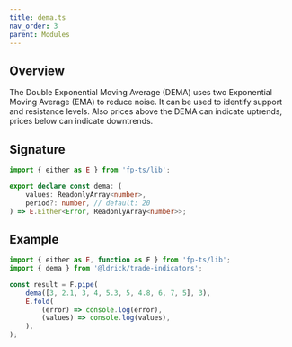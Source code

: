 ```yaml
---
title: dema.ts
nav_order: 3
parent: Modules
---
```


## Overview

The Double Exponential Moving Average (DEMA) uses two Exponential Moving Average (EMA) to reduce noise. It can be used to identify support and resistance levels. Also prices above the DEMA can indicate uptrends, prices below can indicate downtrends.

## Signature

```typescript
import { either as E } from 'fp-ts/lib';

export declare const dema: (
	values: ReadonlyArray<number>,
	period?: number, // default: 20
) => E.Either<Error, ReadonlyArray<number>>;
```

## Example

```typescript
import { either as E, function as F } from 'fp-ts/lib';
import { dema } from '@ldrick/trade-indicators';

const result = F.pipe(
	dema([3, 2.1, 3, 4, 5.3, 5, 4.8, 6, 7, 5], 3),
	E.fold(
		(error) => console.log(error),
		(values) => console.log(values),
	),
);
```
